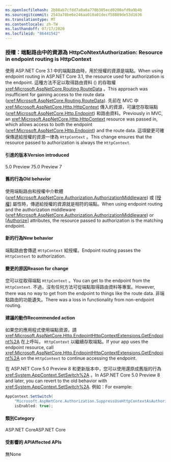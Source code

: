 ```yaml
---
ms.openlocfilehash: 2b88ab7cfdd7a0a0a770b305ecd0200afd9a9b4b
ms.sourcegitcommit: 2543a78be6e246aa010a01decf58889de53d1636
ms.translationtype: MT
ms.contentlocale: zh-TW
ms.lasthandoff: 07/17/2020
ms.locfileid: "86441542"
---
```

### <a name="authorization-resource-in-endpoint-routing-is-httpcontext"></a><span data-ttu-id="df9dd-101">授權：端點路由中的資源為 HttpCoNtext</span><span class="sxs-lookup"><span data-stu-id="df9dd-101">Authorization: Resource in endpoint routing is HttpContext</span></span>

<span data-ttu-id="df9dd-102">使用 ASP.NET Core 3.1 中的端點路由時，用於授權的資源是端點。</span><span class="sxs-lookup"><span data-stu-id="df9dd-102">When using endpoint routing in ASP.NET Core 3.1, the resource used for authorization is the endpoint.</span></span> <span data-ttu-id="df9dd-103">這種方法不足以取得路由資料 () 的存取權 <xref:Microsoft.AspNetCore.Routing.RouteData> 。</span><span class="sxs-lookup"><span data-stu-id="df9dd-103">This approach was insufficient for gaining access to the route data (<xref:Microsoft.AspNetCore.Routing.RouteData>).</span></span> <span data-ttu-id="df9dd-104">先前在 MVC 中 <xref:Microsoft.AspNetCore.Http.HttpContext> 傳入的資源，可讓您存取端點 (<xref:Microsoft.AspNetCore.Http.Endpoint>) 和路由資料。</span><span class="sxs-lookup"><span data-stu-id="df9dd-104">Previously in MVC, an <xref:Microsoft.AspNetCore.Http.HttpContext> resource was passed in, which allows access to both the endpoint (<xref:Microsoft.AspNetCore.Http.Endpoint>) and the route data.</span></span> <span data-ttu-id="df9dd-105">這項變更可確保傳遞給授權的資源一律為 `HttpContext` 。</span><span class="sxs-lookup"><span data-stu-id="df9dd-105">This change ensures that the resource passed to authorization is always the `HttpContext`.</span></span>

#### <a name="version-introduced"></a><span data-ttu-id="df9dd-106">引進的版本</span><span class="sxs-lookup"><span data-stu-id="df9dd-106">Version introduced</span></span>

<span data-ttu-id="df9dd-107">5.0 Preview 7</span><span class="sxs-lookup"><span data-stu-id="df9dd-107">5.0 Preview 7</span></span>

#### <a name="old-behavior"></a><span data-ttu-id="df9dd-108">舊的行為</span><span class="sxs-lookup"><span data-stu-id="df9dd-108">Old behavior</span></span>

<span data-ttu-id="df9dd-109">使用端點路由和授權中介軟體 (<xref:Microsoft.AspNetCore.Authorization.AuthorizationMiddleware>) 或 [[授權]](xref:Microsoft.AspNetCore.Authorization.AuthorizeAttribute) 屬性時，傳遞給授權的資源就是相符的端點。</span><span class="sxs-lookup"><span data-stu-id="df9dd-109">When using endpoint routing and the authorization middleware (<xref:Microsoft.AspNetCore.Authorization.AuthorizationMiddleware>) or [[Authorize]](xref:Microsoft.AspNetCore.Authorization.AuthorizeAttribute) attributes, the resource passed to authorization is the matching endpoint.</span></span>

#### <a name="new-behavior"></a><span data-ttu-id="df9dd-110">新的行為</span><span class="sxs-lookup"><span data-stu-id="df9dd-110">New behavior</span></span>

<span data-ttu-id="df9dd-111">端點路由會傳遞 `HttpContext` 給授權。</span><span class="sxs-lookup"><span data-stu-id="df9dd-111">Endpoint routing passes the `HttpContext` to authorization.</span></span>

#### <a name="reason-for-change"></a><span data-ttu-id="df9dd-112">變更的原因</span><span class="sxs-lookup"><span data-stu-id="df9dd-112">Reason for change</span></span>

<span data-ttu-id="df9dd-113">您可以從取得端點 `HttpContext` 。</span><span class="sxs-lookup"><span data-stu-id="df9dd-113">You can get to the endpoint from the `HttpContext`.</span></span> <span data-ttu-id="df9dd-114">不過，沒有任何方法可從端點取得路由資料等專案。</span><span class="sxs-lookup"><span data-stu-id="df9dd-114">However, there was no way to get from the endpoint to things like the route data.</span></span> <span data-ttu-id="df9dd-115">非端點路由的功能遺失。</span><span class="sxs-lookup"><span data-stu-id="df9dd-115">There was a loss in functionality from non-endpoint routing.</span></span>

#### <a name="recommended-action"></a><span data-ttu-id="df9dd-116">建議的動作</span><span class="sxs-lookup"><span data-stu-id="df9dd-116">Recommended action</span></span>

<span data-ttu-id="df9dd-117">如果您的應用程式使用端點資源，請 <xref:Microsoft.AspNetCore.Http.EndpointHttpContextExtensions.GetEndpoint%2A> 在上呼叫， `HttpContext` 以繼續存取端點。</span><span class="sxs-lookup"><span data-stu-id="df9dd-117">If your app uses the endpoint resource, call <xref:Microsoft.AspNetCore.Http.EndpointHttpContextExtensions.GetEndpoint%2A> on the `HttpContext` to continue accessing the endpoint.</span></span>

<span data-ttu-id="df9dd-118">在 ASP.NET Core 5.0 Preview 8 和更新版本中，您可以使用還原成舊版的行為 <xref:System.AppContext.SetSwitch%2A> 。</span><span class="sxs-lookup"><span data-stu-id="df9dd-118">In ASP.NET Core 5.0 Preview 8 and later, you can revert to the old behavior with <xref:System.AppContext.SetSwitch%2A>.</span></span> <span data-ttu-id="df9dd-119">例如：</span><span class="sxs-lookup"><span data-stu-id="df9dd-119">For example:</span></span>

```csharp
AppContext.SetSwitch(
    "Microsoft.AspNetCore.Authorization.SuppressUseHttpContextAsAuthorizationResource",
    isEnabled: true);
```

#### <a name="category"></a><span data-ttu-id="df9dd-120">類別</span><span class="sxs-lookup"><span data-stu-id="df9dd-120">Category</span></span>

<span data-ttu-id="df9dd-121">ASP.NET Core</span><span class="sxs-lookup"><span data-stu-id="df9dd-121">ASP.NET Core</span></span>

#### <a name="affected-apis"></a><span data-ttu-id="df9dd-122">受影響的 API</span><span class="sxs-lookup"><span data-stu-id="df9dd-122">Affected APIs</span></span>

<span data-ttu-id="df9dd-123">無</span><span class="sxs-lookup"><span data-stu-id="df9dd-123">None</span></span>

<!--

#### Affected APIs

Not detectable via API analysis

-->
